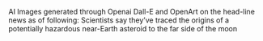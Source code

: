 AI Images generated through Openai Dall-E and OpenArt on the head-line news as of following:
Scientists say they’ve traced the origins of a potentially hazardous near-Earth asteroid to the far side of the moon
